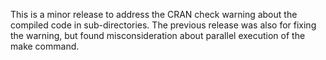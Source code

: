 This is a minor release to address the CRAN check warning about the compiled
code in sub-directories. The previous release was also for fixing the warning,
but found misconsideration about parallel execution of the make command.
